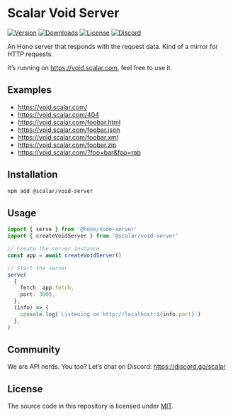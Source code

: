 # Scalar Void Server

[![Version](https://img.shields.io/npm/v/%40scalar/void-server)](https://www.npmjs.com/package/@scalar/void-server)
[![Downloads](https://img.shields.io/npm/dm/%40scalar/void-server)](https://www.npmjs.com/package/@scalar/void-server)
[![License](https://img.shields.io/npm/l/%40scalar%2Fvoid-server)](https://www.npmjs.com/package/@scalar/void-server)
[![Discord](https://img.shields.io/discord/1135330207960678410?style=flat&color=5865F2)](https://discord.gg/scalar)

An Hono server that responds with the request data. Kind of a mirror for HTTP requests.

It’s running on <https://void.scalar.com>, feel free to use it.

## Examples

- https://void.scalar.com/
- https://void.scalar.com/404
- https://void.scalar.com/foobar.html
- https://void.scalar.com/foobar.json
- https://void.scalar.com/foobar.xml
- https://void.scalar.com/foobar.zip
- https://void.scalar.com/?foo=bar&foo=rab

## Installation

```bash
npm add @scalar/void-server
```

## Usage

```ts
import { serve } from '@hono/node-server'
import { createVoidServer } from '@scalar/void-server'

// Create the server instance
const app = await createVoidServer()

// Start the server
serve(
  {
    fetch: app.fetch,
    port: 3000,
  },
  (info) => {
    console.log(`Listening on http://localhost:${info.port}`)
  },
)
```

## Community

We are API nerds. You too? Let’s chat on Discord: <https://discord.gg/scalar>

## License

The source code in this repository is licensed under [MIT](https://github.com/scalar/scalar/blob/main/packages/void-server/LICENSE).
